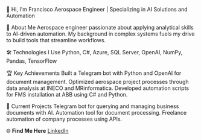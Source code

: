 👋 Hi, I'm Francisco
Aerospace Engineer | Specializing in AI Solutions and Automation

🎯 About Me
Aerospace engineer passionate about applying analytical skills to AI-driven automation. My background in complex systems fuels my drive to build tools that streamline workflows.

🛠️ Technologies I Use
Python, C#, Azure, SQL Server, OpenAI, NumPy, Pandas, TensorFlow

🏆 Key Achievements
Built a Telegram bot with Python and OpenAI for document management.
Optimized aerospace project processes through data analysis at INECO and MRinformatica.
Developed automation scripts for FMS installation at ABB using C# and Python.

🚀 Current Projects
Telegram bot for querying and managing business documents with AI.
Automation tool for document processing.
Freelance automation of company processes using APIs.

🌐 **Find Me Here**
[LinkedIn](https://www.linkedin.com/in/francisco-munoz-martin/)

